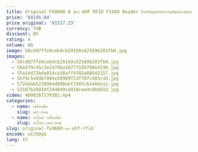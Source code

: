 ```yaml
---
title: Original FX9600 8 ช่อง UHF RFID FIXED Reader สําหรับอุตสาหกรรมสินค้าคงคลัง 860-960 MHz FX9600-82325A50-WR RFID Reader
price: '84195.84'
price_original: '91517.23'
currency: THB
discount: 8%
rating: 4
volume: 86
image: S0cd97ffe9ceb4cb291b9c625896283fbH.jpg
images:
  - S0cd97ffe9ceb4cb291b9c625896283fbH.jpg
  - Sbb979c45c3e24796a16777105799ed19K.jpg
  - S5a14d73bda014ca38aff4f02a886d2317.jpg
  - Sbf9c5e03bf884cb8989723f787c501c4U.jpg
  - S72edab6239904d998ebf1505cb2e66e1z.jpg
  - S3187b26018f244849cd410cee4c0bb01X.jpg
video: 4000267170382.mp4
categories:
  - name: เครื่องมือ
    slug: เคร-องม
  - name: อะไหล่ เครื่องมือ
    slug: อะไหล-เคร-องม
slug: original-fx9600-อง-uhf-rfid
encode: oCn5DqS
lang: th
---
```

  